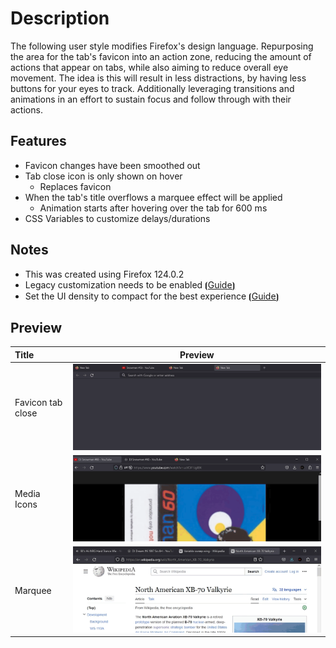 # Description
The following user style modifies Firefox's design language. Repurposing the area for the tab's favicon into an action zone, reducing the amount of actions that appear on tabs, while also aiming to reduce overall eye movement. The idea is this will result in less distractions, by having less buttons for your eyes to track. Additionally leveraging transitions and animations in an effort to sustain focus and follow through with their actions.

## Features
- Favicon changes have been smoothed out
- Tab close icon is only shown on hover
    - Replaces favicon
- When the tab's title overflows a marquee effect will be applied
    - Animation starts after hovering over the tab for 600 ms
- CSS Variables to customize delays/durations

## Notes
- This was created using Firefox 124.0.2
- Legacy customization needs to be enabled [⦗Guide⦘](https://winaero.com/enable-loading-userchrome-css-usercontent-css-firefox/)
- Set the UI density to compact for the best experience [⦗Guide⦘](https://winaero.com/mozilla-decided-to-keep-compact-density-in-firefox-but-hide-it-by-default/)

## Preview
| Title             |            Preview             |
| :---------------- | :----------------------------: |
| Favicon tab close | ![favicon tab close preview](./previews/tab-favicon-actions-1.gif) |
| Media Icons       | ![media icon effects preview](./previews/tab-favicon-actions-2.gif) |
| Marquee           | ![marquee effect preview](./previews/tab-favicon-actions-3.gif)  |
